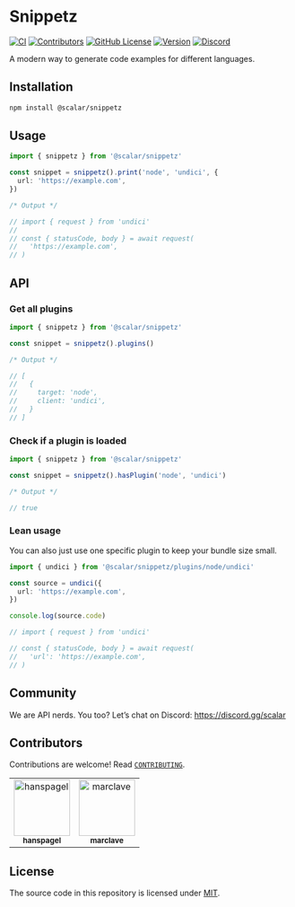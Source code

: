 # Snippetz

[![CI](https://github.com/scalar/snippetz/actions/workflows/ci.yml/badge.svg)](https://github.com/scalar/snippetz/actions/workflows/ci.yml)
[![Contributors](https://img.shields.io/github/contributors/scalar/snippetz)](https://github.com/scalar/snippetz/graphs/contributors)
[![GitHub License](https://img.shields.io/github/license/scalar/snippetz)](https://github.com/scalar/snippetz/blob/main/LICENSE)
[![Version](https://img.shields.io/npm/v/%40scalar/snippetz)](https://www.npmjs.com/package/@scalar/snippetz)
[![Discord](https://img.shields.io/discord/1135330207960678410?style=flat&color=5865F2)](https://discord.gg/scalar)

A modern way to generate code examples for different languages.

## Installation

```bash
npm install @scalar/snippetz
```

## Usage

```ts
import { snippetz } from '@scalar/snippetz'

const snippet = snippetz().print('node', 'undici', {
  url: 'https://example.com',
})

/* Output */

// import { request } from 'undici'
//
// const { statusCode, body } = await request(
//   'https://example.com',
// )
```

## API

### Get all plugins

```ts
import { snippetz } from '@scalar/snippetz'

const snippet = snippetz().plugins()

/* Output */

// [
//   {
//     target: 'node',
//     client: 'undici',
//   }
// ]
```

### Check if a plugin is loaded

```ts
import { snippetz } from '@scalar/snippetz'

const snippet = snippetz().hasPlugin('node', 'undici')

/* Output */

// true
```

### Lean usage

You can also just use one specific plugin to keep your bundle size small.

```ts
import { undici } from '@scalar/snippetz/plugins/node/undici'

const source = undici({
  url: 'https://example.com',
})

console.log(source.code)

// import { request } from 'undici'

// const { statusCode, body } = await request(
//   'url': 'https://example.com',
// )
```

## Community

We are API nerds. You too? Let’s chat on Discord: <https://discord.gg/scalar>

## Contributors

Contributions are welcome! Read [`CONTRIBUTING`](https://github.com/scalar/snippetz/blob/main/CONTRIBUTING).

<!-- readme: collaborators,contributors -start -->
<table>
	<tbody>
		<tr>
            <td align="center">
                <a href="https://github.com/hanspagel">
                    <img src="https://avatars.githubusercontent.com/u/1577992?v=4" width="100;" alt="hanspagel"/>
                    <br />
                    <sub><b>hanspagel</b></sub>
                </a>
            </td>
            <td align="center">
                <a href="https://github.com/marclave">
                    <img src="https://avatars.githubusercontent.com/u/6176314?v=4" width="100;" alt="marclave"/>
                    <br />
                    <sub><b>marclave</b></sub>
                </a>
            </td>
		</tr>
	<tbody>
</table>
<!-- readme: collaborators,contributors -end -->

## License

The source code in this repository is licensed under [MIT](https://github.com/scalar/snippetz/blob/main/LICENSE).
